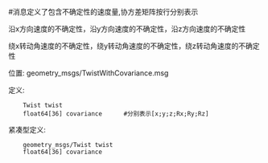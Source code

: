 #消息定义了包含不确定性的速度量,协方差矩阵按行分别表示

沿x方向速度的不确定性，沿y方向速度的不确定性，沿z方向速度的不确定性

绕x转动角速度的不确定性，绕y转动角速度的不确定性，绕z转动角速度的不确定性

位置: geometry_msgs/TwistWithCovariance.msg

定义:

		Twist twist
		float64[36] covariance		#分别表示[x;y;z;Rx;Ry;Rz]

紧凑型定义:

		geometry_msgs/Twist twist
		float64[36] covariance
